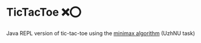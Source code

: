 # TicTacToe :x::o:
Java REPL version of tic-tac-toe using the [minimax algorithm](https://en.wikipedia.org/wiki/Minimax) (UzhNU task)
